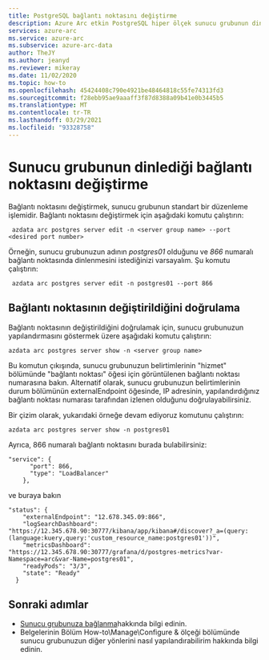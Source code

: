 ```yaml
---
title: PostgreSQL bağlantı noktasını değiştirme
description: Azure Arc etkin PostgreSQL hiper ölçek sunucu grubunun dinlediği bağlantı noktasını değiştirin.
services: azure-arc
ms.service: azure-arc
ms.subservice: azure-arc-data
author: TheJY
ms.author: jeanyd
ms.reviewer: mikeray
ms.date: 11/02/2020
ms.topic: how-to
ms.openlocfilehash: 45424408c790e4921be48464818c55fe74313fd3
ms.sourcegitcommit: f28ebb95ae9aaaff3f87d8388a09b41e0b3445b5
ms.translationtype: MT
ms.contentlocale: tr-TR
ms.lasthandoff: 03/29/2021
ms.locfileid: "93328758"
---
```

# <a name="change-the-port-on-which-the-server-group-is-listening"></a>Sunucu grubunun dinlediği bağlantı noktasını değiştirme 

Bağlantı noktasını değiştirmek, sunucu grubunun standart bir düzenleme işlemidir. Bağlantı noktasını değiştirmek için aşağıdaki komutu çalıştırın:
```console
 azdata arc postgres server edit -n <server group name> --port <desired port number>
```

Örneğin, sunucu grubunuzun adının _postgres01_ olduğunu ve _866_ numaralı bağlantı noktasında dinlenmesini istediğinizi varsayalım. Şu komutu çalıştırın:
```console
 azdata arc postgres server edit -n postgres01 --port 866
```

## <a name="verify-that-the-port-was-changed"></a>Bağlantı noktasının değiştirildiğini doğrulama

Bağlantı noktasının değiştirildiğini doğrulamak için, sunucu grubunuzun yapılandırmasını göstermek üzere aşağıdaki komutu çalıştırın:
```console
azdata arc postgres server show -n <server group name>
```

Bu komutun çıkışında, sunucu grubunuzun belirtimlerinin "hizmet" bölümünde "bağlantı noktası" öğesi için görüntülenen bağlantı noktası numarasına bakın.
Alternatif olarak, sunucu grubunuzun belirtimlerinin durum bölümünün externalEndpoint öğesinde, IP adresinin, yapılandırdığınız bağlantı noktası numarası tarafından izlenen olduğunu doğrulayabilirsiniz.

Bir çizim olarak, yukarıdaki örneğe devam ediyoruz komutunu çalıştırın:
```console
azdata arc postgres server show -n postgres01
```

Ayrıca, 866 numaralı bağlantı noktasını burada bulabilirsiniz:

```console
"service": {
      "port": 866,
      "type": "LoadBalancer"
    },
```
ve buraya bakın

```console
"status": {
    "externalEndpoint": "12.678.345.09:866",
    "logSearchDashboard": "https://12.345.678.90:30777/kibana/app/kibana#/discover?_a=(query:(language:kuery,query:'custom_resource_name:postgres01'))",
    "metricsDashboard": "https://12.345.678.90:30777/grafana/d/postgres-metrics?var-Namespace=arc&var-Name=postgres01",
    "readyPods": "3/3",
    "state": "Ready"
  }
```
## <a name="next-steps"></a>Sonraki adımlar
- [Sunucu grubunuza bağlanma](get-connection-endpoints-and-connection-strings-postgres-hyperscale.md)hakkında bilgi edinin.
- Belgelerinin Bölüm How-to\Manage\Configure & ölçeği bölümünde sunucu grubunuzun diğer yönlerini nasıl yapılandırabilirim hakkında bilgi edinin.
